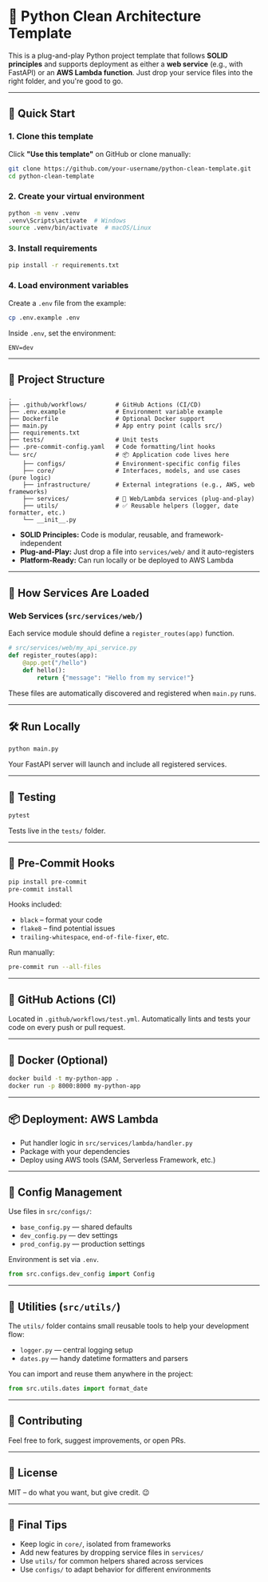 # 🐍 Python Clean Architecture Template

This is a plug-and-play Python project template that follows **SOLID principles** and supports deployment as either a **web service** (e.g., with FastAPI) or an **AWS Lambda function**. Just drop your service files into the right folder, and you're good to go.

---

## 🚀 Quick Start

### 1. Clone this template

Click **"Use this template"** on GitHub or clone manually:

```bash
git clone https://github.com/your-username/python-clean-template.git
cd python-clean-template
```

### 2. Create your virtual environment

```bash
python -m venv .venv
.venv\Scripts\activate  # Windows
source .venv/bin/activate  # macOS/Linux
```

### 3. Install requirements

```bash
pip install -r requirements.txt
```

### 4. Load environment variables

Create a `.env` file from the example:

```bash
cp .env.example .env
```

Inside `.env`, set the environment:

```env
ENV=dev
```

---

## 🧠 Project Structure

```
.
├── .github/workflows/        # GitHub Actions (CI/CD)
├── .env.example              # Environment variable example
├── Dockerfile                # Optional Docker support
├── main.py                   # App entry point (calls src/)
├── requirements.txt
├── tests/                    # Unit tests
├── .pre-commit-config.yaml   # Code formatting/lint hooks
└── src/                      # 📦 Application code lives here
    ├── configs/              # Environment-specific config files
    ├── core/                 # Interfaces, models, and use cases (pure logic)
    ├── infrastructure/       # External integrations (e.g., AWS, web frameworks)
    ├── services/             # 🔌 Web/Lambda services (plug-and-play)
    ├── utils/                # ✅ Reusable helpers (logger, date formatter, etc.)
    └── __init__.py
```

- **SOLID Principles:** Code is modular, reusable, and framework-independent
- **Plug-and-Play:** Just drop a file into `services/web/` and it auto-registers
- **Platform-Ready:** Can run locally or be deployed to AWS Lambda

---

## 🔌 How Services Are Loaded

### Web Services (`src/services/web/`)

Each service module should define a `register_routes(app)` function.

```python
# src/services/web/my_api_service.py
def register_routes(app):
    @app.get("/hello")
    def hello():
        return {"message": "Hello from my service!"}
```

These files are automatically discovered and registered when `main.py` runs.

---

## 🛠️ Run Locally

```bash
python main.py
```

Your FastAPI server will launch and include all registered services.

---

## 🧪 Testing

```bash
pytest
```

Tests live in the `tests/` folder.

---

## 🧼 Pre-Commit Hooks

```bash
pip install pre-commit
pre-commit install
```

Hooks included:

- `black` – format your code
- `flake8` – find potential issues
- `trailing-whitespace`, `end-of-file-fixer`, etc.

Run manually:

```bash
pre-commit run --all-files
```

---

## 🔄 GitHub Actions (CI)

Located in `.github/workflows/test.yml`. Automatically lints and tests your code on every push or pull request.

---

## 🐳 Docker (Optional)

```bash
docker build -t my-python-app .
docker run -p 8000:8000 my-python-app
```

---

## 📦 Deployment: AWS Lambda

- Put handler logic in `src/services/lambda/handler.py`
- Package with your dependencies
- Deploy using AWS tools (SAM, Serverless Framework, etc.)

---

## 📁 Config Management

Use files in `src/configs/`:

- `base_config.py` — shared defaults
- `dev_config.py` — dev settings
- `prod_config.py` — production settings

Environment is set via `.env`.

```python
from src.configs.dev_config import Config
```

---

## 🧰 Utilities (`src/utils/`)

The `utils/` folder contains small reusable tools to help your development flow:

- `logger.py` — central logging setup
- `dates.py` — handy datetime formatters and parsers

You can import and reuse them anywhere in the project:

```python
from src.utils.dates import format_date
```

---

## 🙌 Contributing

Feel free to fork, suggest improvements, or open PRs.

---

## 📄 License

MIT – do what you want, but give credit. 😉

---

## 🧙 Final Tips

- Keep logic in `core/`, isolated from frameworks
- Add new features by dropping service files in `services/`
- Use `utils/` for common helpers shared across services
- Use `configs/` to adapt behavior for different environments
